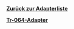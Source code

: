 [**Zurück zur Adapterliste**](/adapterref/adapterliste.md)

[**Tr-064-Adapter**](/adapterref/docs/iobroker.tr-064/de/README.md)